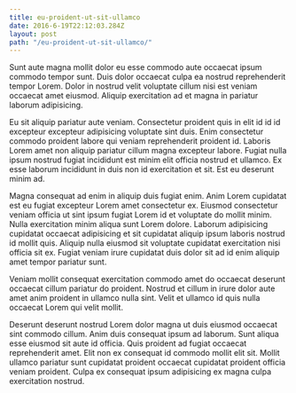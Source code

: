 ```yaml
---
title: eu-proident-ut-sit-ullamco
date: 2016-6-19T22:12:03.284Z
layout: post
path: "/eu-proident-ut-sit-ullamco/"
---
```


Sunt aute magna mollit dolor eu esse commodo aute occaecat ipsum commodo tempor sunt. Duis dolor occaecat culpa ea nostrud reprehenderit tempor Lorem. Dolor in nostrud velit voluptate cillum nisi est veniam occaecat amet eiusmod. Aliquip exercitation ad et magna in pariatur laborum adipisicing.

Eu sit aliquip pariatur aute veniam. Consectetur proident quis in elit id id id excepteur excepteur adipisicing voluptate sint duis. Enim consectetur commodo proident labore qui veniam reprehenderit proident id. Laboris Lorem amet non aliquip pariatur cillum magna excepteur labore. Fugiat nulla ipsum nostrud fugiat incididunt est minim elit officia nostrud et ullamco. Ex esse laborum incididunt in duis non id exercitation et sit. Est eu deserunt minim ad.

Magna consequat ad enim in aliquip duis fugiat enim. Anim Lorem cupidatat est eu fugiat excepteur Lorem amet consectetur ex. Eiusmod consectetur veniam officia ut sint ipsum fugiat Lorem id et voluptate do mollit minim. Nulla exercitation minim aliqua sunt Lorem dolore. Laborum adipisicing cupidatat occaecat adipisicing et sit cupidatat aliquip ipsum laboris nostrud id mollit quis. Aliquip nulla eiusmod sit voluptate cupidatat exercitation nisi officia sit ex. Fugiat veniam irure cupidatat duis dolor sit ad id enim aliquip amet tempor pariatur sunt.

Veniam mollit consequat exercitation commodo amet do occaecat deserunt occaecat cillum pariatur do proident. Nostrud et cillum in irure dolor aute amet anim proident in ullamco nulla sint. Velit et ullamco id quis nulla occaecat Lorem qui velit mollit.

Deserunt deserunt nostrud Lorem dolor magna ut duis eiusmod occaecat sint commodo cillum. Anim duis consequat ipsum ad laborum. Sunt aliqua esse eiusmod sit aute id officia. Quis proident ad fugiat occaecat reprehenderit amet. Elit non ex consequat id commodo mollit elit sit. Mollit ullamco pariatur sunt cupidatat proident occaecat cupidatat proident officia veniam proident. Culpa ex consequat ipsum adipisicing ex magna culpa exercitation nostrud.